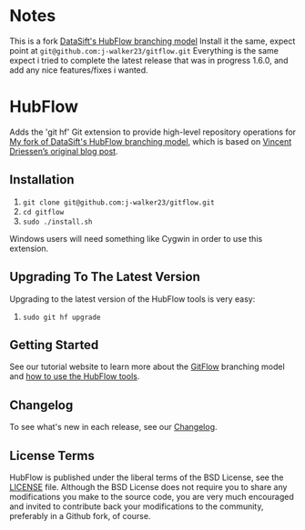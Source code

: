 Notes
=======
This is a fork [DataSift's HubFlow branching model](http://datasift.github.com/gitflow/)
Install it the same, expect point at `git@github.com:j-walker23/gitflow.git`
Everything is the same expect i tried to complete the latest release that was in progress 1.6.0, and add any nice features/fixes i wanted.

HubFlow
=======

Adds the 'git hf' Git extension to provide high-level repository operations
for [My fork of DataSift's HubFlow branching model](http://datasift.github.com/gitflow/), which is based on [Vincent Driessen’s original blog post](http://nvie.com/posts/a-successful-git-branching-model/).


Installation
------------

1. `git clone git@github.com:j-walker23/gitflow.git`
2. `cd gitflow`
3. `sudo ./install.sh`

Windows users will need something like Cygwin in order to use this extension.

Upgrading To The Latest Version
-------------------------------

Upgrading to the latest version of the HubFlow tools is very easy:

1. `sudo git hf upgrade`

Getting Started
---------------

See our tutorial website to learn more about the [GitFlow](http://datasift.github.com/gitflow/IntroducingGitFlow.html) branching model and [how to use the HubFlow tools](http://datasift.github.com/gitflow/GitFlowForGitHub.html).

Changelog
---------

To see what's new in each release, see our [Changelog](http://datasift.github.com/gitflow/ChangeLog.html).

License Terms
-------------
HubFlow is published under the liberal terms of the BSD License, see the
[LICENSE](LICENSE) file. Although the BSD License does not require you to share
any modifications you make to the source code, you are very much encouraged and
invited to contribute back your modifications to the community, preferably
in a Github fork, of course.
